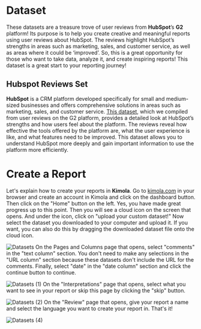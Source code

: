 # Dataset
These datasets are a treasure trove of user reviews from **HubSpot**’s **G2** platform! Its purpose is to help you create creative and meaningful reports using user reviews about HubSpot. The reviews highlight HubSpot’s strengths in areas such as marketing, sales, and customer service, as well as areas where it could be ‘improved’. So, this is a great opportunity for those who want to take data, analyze it, and create inspiring reports! This dataset is a great start to your reporting journey!
## Hubspot Reviews Set
**HubSpot** is a CRM platform developed specifically for small and medium-sized businesses and offers comprehensive solutions in areas such as marketing, sales, and customer service. [This dataset](https://github.com/Kimola/nlp-datasets/blob/main/g2-reviews/Hubspot%20(SaaS%20Company)%20-%20G2%20Reviews.csv), which we compiled from user reviews on the G2 platform, provides a detailed look at HubSpot’s strengths and how users feel about the platform. The reviews reveal how effective the tools offered by the platform are, what the user experience is like, and what features need to be improved. This dataset allows you to understand HubSpot more deeply and gain important information to use the platform more efficiently.
# Create a Report
Let's explain how to create your reports in **Kimola**. Go to [kimola.com](https://kimola.com/) in your browser and create an account in Kimola and click on the dashboard button. Then click on the "Home" button on the left. Yes, you have made great progress up to this point. Then you will see a cloud icon on the screen that opens. And under the icon, click on "upload your custom dataset!" Now select the dataset you downloaded to your computer and upload it. If you want, you can also do this by dragging the downloaded dataset file onto the cloud icon.

![Datasets](https://github.com/user-attachments/assets/e566548d-3490-483d-98d2-41705563f0ae)
On the Pages and Columns page that opens, select "comments" in the "text column" section. You don't need to make any selections in the "URL column" section because these datasets don't include the URL for the comments. Finally, select "date" in the "date column" section and click the continue button to continue.

![Datasets (1)](https://github.com/user-attachments/assets/d518736a-b384-4a98-884e-7d913005d444)
On the "Interpretations" page that opens, select what you want to see in your report or skip this page by clicking the "skip" button.

![Datasets (2)](https://github.com/user-attachments/assets/83b4dc91-aea1-430a-92f6-43124000faa3)
On the "Review" page that opens, give your report a name and select the language you want to create your report in. That's it!

![Datasets (4)](https://github.com/user-attachments/assets/649a2c9a-1381-4c28-a1ba-6c56d5213dfd)

